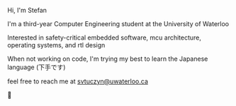 Hi, I'm Stefan

I'm a third-year Computer Engineering student at the University of Waterloo

Interested in safety-critical embedded software, mcu architecture, operating systems, and rtl design

When not working on code, I'm trying my best to learn the Japanese language (下手です)

feel free to reach me at svtuczyn@uwaterloo.ca

🌸
